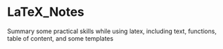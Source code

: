 # LaTeX_Notes
Summary some practical skills while using latex, including text, functions, table of content, and some templates
